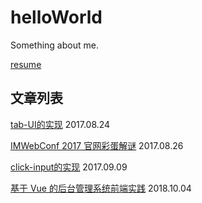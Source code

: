 # helloWorld
Something about me.

[resume](/resume/resume_201810.html)

## 文章列表

[tab-UI的实现](article/blogarticle_tab-ui.md) 2017.08.24

[IMWebConf 2017 官网彩蛋解谜](article/IMWebConf2017_eggs.md) 2017.08.26

[click-input的实现](article/blogarticle_click-input.md) 2017.09.09

[基于 Vue 的后台管理系统前端实践](article/blogarticle_vue-manage-sys-disign&coding.md) 2018.10.04
